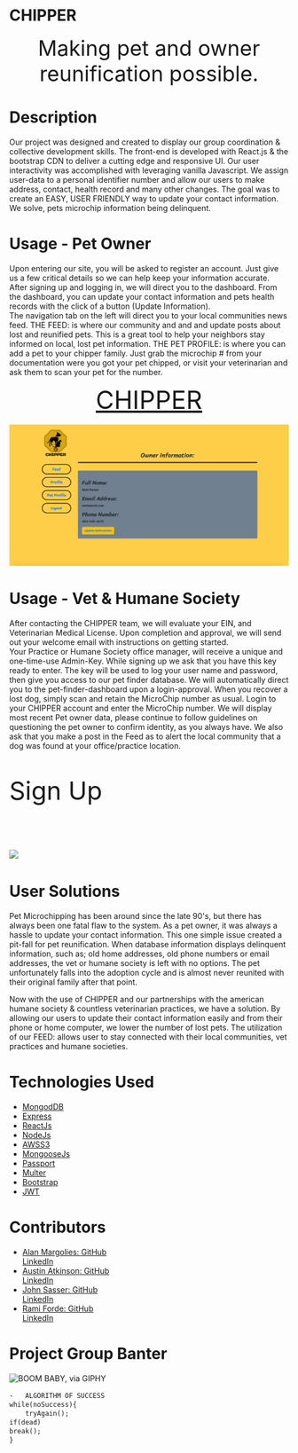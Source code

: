 # CHIPPER

<div align="center" style="font-size: 38px">
Making pet and owner reunification possible.
</div>

# Description

Our project was designed and created to display our group coordination & collective development skills. The front-end is developed with React.js & the bootstrap CDN to deliver a cutting edge and responsive UI. Our user interactivity was accomplished with leveraging vanilla Javascript. We assign user-data to a personal identifier number and allow our users to make address, contact, health record and many other changes. The goal was to create an EASY, USER FRIENDLY way to update your contact information. We solve, pets microchip information being delinquent.

# Usage - Pet Owner

Upon entering our site, you will be asked to register an account. Just give us a few critical details so we can help keep your information accurate. After signing up and logging in, we will direct you to the dashboard. From the dashboard, you can update your contact information and pets health records with the click of a button (Update Information).  
The navigation tab on the left will direct you to your local communities news feed.
THE FEED: is where our community and and and update posts about lost and reunified pets. This is a great tool to help your neighbors stay informed on local, lost pet information.
THE PET PROFILE: is where you can add a pet to your chipper family. Just grab the microchip # from your documentation were you got your pet chipped, or visit your veterinarian and ask them to scan your pet for the number.


<!-- PHOTO OF USER - HOME -->
<p align="center">
  <a href="https://evening-mountain-29318.herokuapp.com/" style="font-size: 45px">CHIPPER</a> 
  <br><br>
  <img src="readme-images/chipper-home-min.png">
</p>


<!-- PICTURE OF FEED -->

<!-- <p align="center">
   <a href="https://file-fish.herokuapp.com/" style="font-size: 45px">CHIPPER</a>
  <br><br>
  <img src="public/img/fileFish-dashboard.png">
</p> -->

<!-- PICTURE OF PET PROFILE -->

<!-- <p align="center">
  <a href="https://file-fish.herokuapp.com/" style="font-size: 45px">CHIPPER</a>
  <br><br>
  <img src="public/img/fileFish-dashboard.png">
</p> -->

# Usage - Vet & Humane Society

After contacting the CHIPPER team, we will evaluate your EIN, and Veterinarian Medical License.
Upon completion and approval, we will send out your welcome email with instructions on getting started.  
Your Practice or Humane Society office manager, will receive a unique and one-time-use Admin-Key. While signing up we ask that you have this key ready to enter. The key will be used to log your user name and password, then give you access to our pet finder database. We will automatically direct you to the pet-finder-dashboard upon a login-approval. When you recover a lost dog, simply scan and retain the MicroChip number as usual. Login to your CHIPPER account and enter the MicroChip number. We will display most recent Pet owner data, please continue to follow guidelines on questioning the pet owner to confirm identity, as you always have.
We also ask that you make a post in the Feed as to alert the local community that a dog was found at your office/practice location.

<p align="center">
  <p style="font-size: 45px">Sign Up</p>
  <br><br>
  <img src="readme-images/chipper-signup-min.png">
</p>


# User Solutions

Pet Microchipping has been around since the late 90's, but there has always been one fatal flaw to the system. As a pet owner, it was always a hassle to update your contact information. This one simple issue created a pit-fall for pet reunification. When database information displays delinquent information, such as; old home addresses, old phone numbers or email addresses, the vet or humane society is left with no options. The pet unfortunately falls into the adoption cycle and is almost never reunited with their original family after that point.

Now with the use of CHIPPER and our partnerships with the american humane society & countless veterinarian practices, we have a solution. By allowing our users to update their contact information easily and from their phone or home computer, we lower the number of lost pets. The utilization of our FEED: allows user to stay connected with their local communities, vet practices and humane societies.

# Technologies Used

- [MongodDB](https://www.mongodb.com/)
- [Express](https://expressjs.com/)
- [ReactJs](https://reactjs.org/)
- [NodeJs](https://nodejs.org/en/about/)
- [AWSS3](https://aws.amazon.com/s3/)
- [MongooseJs](https://mongoosejs.com/)
- [Passport](http://www.passportjs.org/)
- [Multer](https://www.npmjs.com/package/multer)
- [Bootstrap](https://getbootstrap.com/docs/4.4/getting-started/introduction/)
- [JWT](https://jwt.io/)


# Contributors

- [Alan Margolies: GitHub](https://github.com/amargolies88) <br>
  [LinkedIn](https://www.linkedin.com/in/alan-margolies-218105190/)
- [Austin Atkinson: GitHub](https://github.com/austinatkinson93) <br>
  [LinkedIn](https://www.linkedin.com/in/austin-atkinson1993/)
- [John Sasser: GitHub](https://github.com/JohnSasser) <br>
  [LinkedIn](https://www.linkedin.com/in/john-sasser-does-javascript/)
- [Rami Forde: GitHub](https://github.com/rforde1) <br>
  [LinkedIn](https://www.linkedin.com/in/rami-forde-6010a0197/)

# Project Group Banter

![BOOM BABY, via GIPHY](https://media.giphy.com/media/3o6Zt6CTfK9xuU7XEs/giphy.gif)

    -   ALGORITHM OF SUCCESS
    while(noSuccess){
        tryAgain();
    if(dead)
    break();
    }
